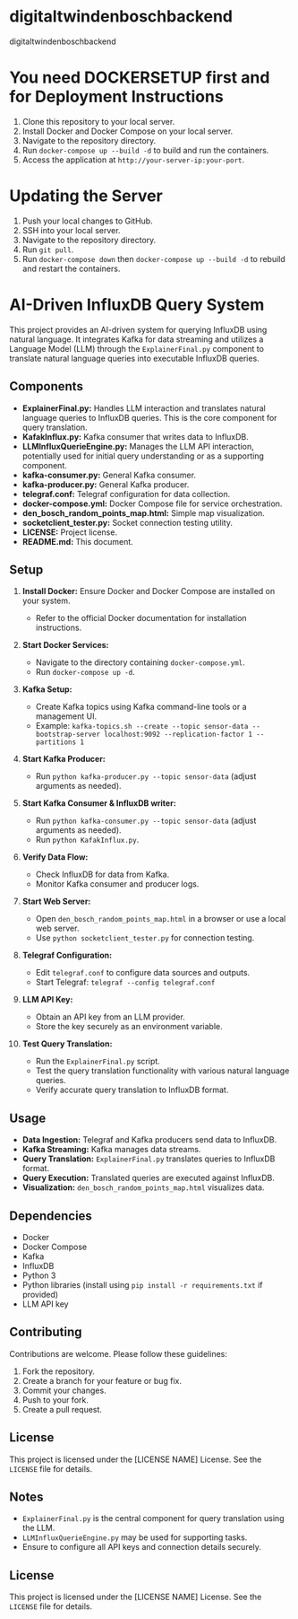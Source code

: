 # digitaltwindenboschbackend
digitaltwindenboschbackend


# You need DOCKERSETUP first and for Deployment Instructions

1.  Clone this repository to your local server.
2.  Install Docker and Docker Compose on your local server.
3.  Navigate to the repository directory.
4.  Run `docker-compose up --build -d` to build and run the containers.
5.  Access the application at `http://your-server-ip:your-port`.

# Updating the Server

1.  Push your local changes to GitHub.
2.  SSH into your local server.
3.  Navigate to the repository directory.
4.  Run `git pull`.
5.  Run `docker-compose down` then `docker-compose up --build -d` to rebuild and restart the containers.

# AI-Driven InfluxDB Query System

This project provides an AI-driven system for querying InfluxDB using natural language. It integrates Kafka for data streaming and utilizes a Language Model (LLM) through the `ExplainerFinal.py` component to translate natural language queries into executable InfluxDB queries.

## Components

* **ExplainerFinal.py:** Handles LLM interaction and translates natural language queries to InfluxDB queries. This is the core component for query translation.
* **KafakInflux.py:** Kafka consumer that writes data to InfluxDB.
* **LLMInfluxQuerieEngine.py:** Manages the LLM API interaction, potentially used for initial query understanding or as a supporting component.
* **kafka-consumer.py:** General Kafka consumer.
* **kafka-producer.py:** General Kafka producer.
* **telegraf.conf:** Telegraf configuration for data collection.
* **docker-compose.yml:** Docker Compose file for service orchestration.
* **den_bosch_random_points_map.html:** Simple map visualization.
* **socketclient_tester.py:** Socket connection testing utility.
* **LICENSE:** Project license.
* **README.md:** This document.

## Setup

1.  **Install Docker:** Ensure Docker and Docker Compose are installed on your system.
    * Refer to the official Docker documentation for installation instructions.

2.  **Start Docker Services:**
    * Navigate to the directory containing `docker-compose.yml`.
    * Run `docker-compose up -d`.

3.  **Kafka Setup:**
    * Create Kafka topics using Kafka command-line tools or a management UI.
    * Example: `kafka-topics.sh --create --topic sensor-data --bootstrap-server localhost:9092 --replication-factor 1 --partitions 1`

4.  **Start Kafka Producer:**
    * Run `python kafka-producer.py --topic sensor-data` (adjust arguments as needed).

5.  **Start Kafka Consumer & InfluxDB writer:**
    * Run `python kafka-consumer.py --topic sensor-data` (adjust arguments as needed).
    * Run `python KafakInflux.py`.

6.  **Verify Data Flow:**
    * Check InfluxDB for data from Kafka.
    * Monitor Kafka consumer and producer logs.

7.  **Start Web Server:**
    * Open `den_bosch_random_points_map.html` in a browser or use a local web server.
    * Use `python socketclient_tester.py` for connection testing.

8.  **Telegraf Configuration:**
    * Edit `telegraf.conf` to configure data sources and outputs.
    * Start Telegraf: `telegraf --config telegraf.conf`

9.  **LLM API Key:**
    * Obtain an API key from an LLM provider.
    * Store the key securely as an environment variable.

10. **Test Query Translation:**
    * Run the `ExplainerFinal.py` script.
    * Test the query translation functionality with various natural language queries.
    * Verify accurate query translation to InfluxDB format.

## Usage

* **Data Ingestion:** Telegraf and Kafka producers send data to InfluxDB.
* **Kafka Streaming:** Kafka manages data streams.
* **Query Translation:** `ExplainerFinal.py` translates queries to InfluxDB format.
* **Query Execution:** Translated queries are executed against InfluxDB.
* **Visualization:** `den_bosch_random_points_map.html` visualizes data.

## Dependencies

* Docker
* Docker Compose
* Kafka
* InfluxDB
* Python 3
* Python libraries (install using `pip install -r requirements.txt` if provided)
* LLM API key

## Contributing

Contributions are welcome. Please follow these guidelines:

1.  Fork the repository.
2.  Create a branch for your feature or bug fix.
3.  Commit your changes.
4.  Push to your fork.
5.  Create a pull request.

## License

This project is licensed under the [LICENSE NAME] License. See the `LICENSE` file for details.

## Notes

* `ExplainerFinal.py` is the central component for query translation using the LLM.
* `LLMInfluxQuerieEngine.py` may be used for supporting tasks.
* Ensure to configure all API keys and connection details securely.

## License

This project is licensed under the [LICENSE NAME] License. See the `LICENSE` file for details.
